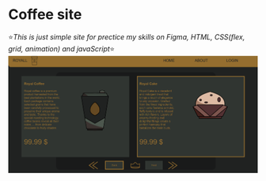 # Coffee site

⭐*This is just simple site for prectice my skills on Figma, HTML, CSS(flex, grid, animation) and javaScript*⭐
![alt text](images/image.png)
